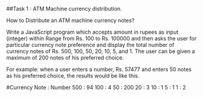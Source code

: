 ##Task 1 :
ATM Machine currency distribution.

How to Distribute an ATM machine currency notes?

Write a JavaScript program which accepts amount in rupees as input (integer) within Range from Rs. 100 to Rs. 100000 and then asks the user for particular currency note preference and display the total number of currency notes of Rs. 500, 100, 50, 20, 10, 5, and 1. The user can be given a maximum of 200 notes of his preferred choice.

For example: when a user enters a number, Rs. 57477 and enters 50 notes as his preferred choice, the results would be like this.

#Currency Note : Number
500 : 94
100 : 4
50 : 200
20 : 3
10 : 1
5 : 1
1 : 2